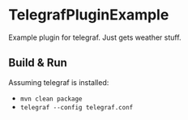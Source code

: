 # TelegrafPluginExample
Example plugin for telegraf. Just gets weather stuff.

## Build & Run
Assuming telegraf is installed:
- `mvn clean package`
- `telegraf --config telegraf.conf`
